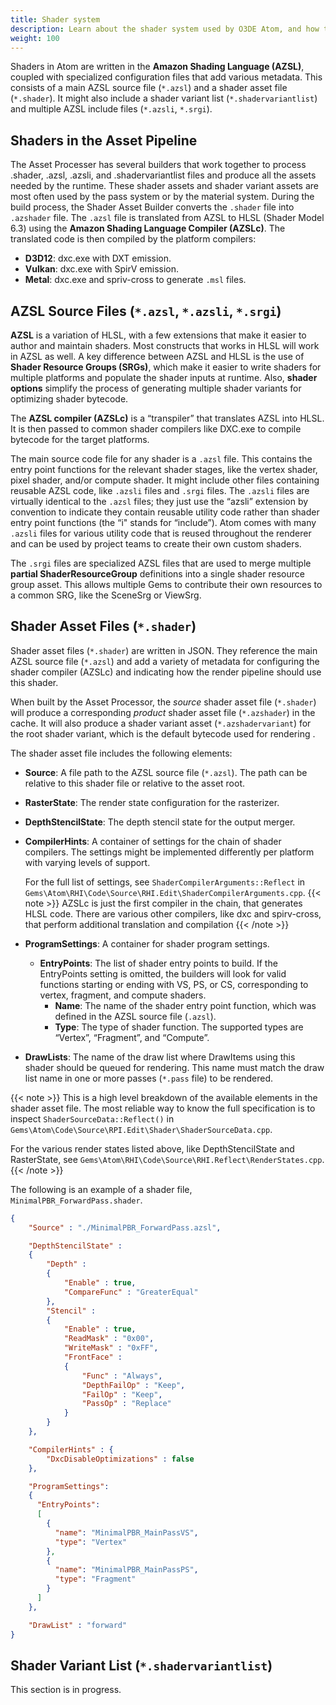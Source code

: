 ```yaml
---
title: Shader system
description: Learn about the shader system used by O3DE Atom, and how to write AZSL programs.
weight: 100
---
```


Shaders in Atom are written in the **Amazon Shading Language (AZSL)**, coupled with specialized configuration files that add various metadata. This consists of a main AZSL source file (`*.azsl`) and a shader asset file (`*.shader`). It might also include a shader variant list (`*.shadervariantlist`) and multiple AZSL include files (`*.azsli`, `*.srgi`).

## Shaders in the Asset Pipeline
The Asset Processer has several builders that work together to process .shader, .azsl, .azsli, and .shadervariantlist files and produce all the assets needed by the runtime. These shader assets and shader variant assets are most often used by the pass system or by the material system. During the build process, the Shader Asset Builder converts the `.shader` file into `.azshader` file. The `.azsl` file is translated from AZSL to HLSL (Shader Model 6.3) using the **Amazon Shading Language Compiler (AZSLc)**. The translated code is then compiled by the platform compilers:
- **D3D12**: dxc.exe with DXT emission.
- **Vulkan**: dxc.exe with SpirV emission.
- **Metal**: dxc.exe and spriv-cross to generate `.msl` files. 

## AZSL Source Files (`*.azsl`, `*.azsli`, `*.srgi`)
**AZSL** is a variation of HLSL, with a few extensions that make it easier to author and maintain shaders. Most constructs that works in HLSL will work in AZSL as well. A key difference between AZSL and HLSL is the use of **Shader Resource Groups (SRGs)**, which make it easier to write shaders for multiple platforms and populate the shader inputs at runtime. Also, **shader options** simplify the process of generating multiple shader variants for optimizing shader bytecode. 
<!-- [WRITER NOTE] How can i improve this paragraph by eliminating "easy" and "simple" -->

The **AZSL compiler (AZSLc)** is a “transpiler” that translates AZSL into HLSL. It is then passed to common shader compilers like DXC.exe to compile bytecode for the target platforms. 

<!-- [todo] Further details on shader compilers can be found in the AZSL Reference. -->

The main source code file for any shader is a `.azsl` file. This contains the entry point functions for the relevant shader stages, like the vertex shader, pixel shader, and/or compute shader. It might include other files containing reusable AZSL code, like `.azsli` files and `.srgi` files.
The `.azsli` files are virtually identical to the `.azsl` files; they just use the “azsli” extension by convention to indicate they contain reusable utility code rather than shader entry point functions (the “i" stands for “include”). Atom comes with many `.azsli` files for various utility code that is reused throughout the renderer and can be used by project teams to create their own custom shaders.

The `.srgi` files are specialized AZSL files that are used to merge multiple **partial ShaderResourceGroup** definitions into a single shader resource group asset. This allows multiple Gems to contribute their own resources to a common SRG, like the SceneSrg or ViewSrg. 

<!-- [todo] For more detail on this topic see TBD link. -->


## Shader Asset Files (`*.shader`)
Shader asset files (`*.shader`) are written in JSON. They reference the main AZSL source file (`*.azsl`) and add a variety of metadata for configuring the shader compiler (AZSLc) and indicating how the render pipeline should use this shader. 

When built by the Asset Processor, the *source* shader asset file (`*.shader`) will produce a corresponding *product* shader asset file (`*.azshader`) in the cache. It will also produce a shader variant asset (`*.azshadervariant`) for the root shader variant, which is the default bytecode used for rendering <!-- [todo] (see the [Shader Variants]() section for more information) -->.

The shader asset file includes the following elements:

- **Source**: A file path to the AZSL source file (`*.azsl`). The path can be relative to this shader file or relative to the asset root.
  
- **RasterState**: The render state configuration for the rasterizer. 

- **DepthStencilState**: The depth stencil state for the output merger. 

- **CompilerHints**: A container of settings for the chain of shader compilers. The settings might be implemented differently per platform with varying levels of support.  
  
  For the full list of settings, see `ShaderCompilerArguments::Reflect` in `Gems\Atom\RHI\Code\Source\RHI.Edit\ShaderCompilerArguments.cpp`. 
  {{< note >}}
AZSLc is just the first compiler in the chain, that generates HLSL code. There are various other compilers, like dxc and spirv-cross, that perform additional translation and compilation
  {{< /note >}}
  

- **ProgramSettings**: A container for shader program settings.
  - **EntryPoints**: The list of shader entry points to build. If the EntryPoints setting is omitted, the builders will look for valid functions starting or ending with VS, PS, or CS, corresponding to vertex, fragment, and compute shaders.
    - **Name**: The name of the shader entry point function, which was defined in the AZSL source file (`.azsl`). 
    - **Type**: The type of shader function. The supported types are “Vertex”, “Fragment”, and “Compute”. 
  
- **DrawLists**: The name of the draw list where DrawItems using this shader should be queued for rendering. This name must match the draw list name in one or more passes (`*.pass` file) to be rendered.

{{< note >}}
This is a high level breakdown of the available elements in the shader asset file. The most reliable way to know the full specification is to inspect `ShaderSourceData::Reflect()` in `Gems\Atom\Code\Source\RPI.Edit\Shader\ShaderSourceData.cpp`. 

For the various render states listed above, like DepthStencilState and RasterState, see `Gems\Atom\RHI\Code\Source\RHI.Reflect\RenderStates.cpp`.
{{< /note >}}


The following is an example of a shader file, `MinimalPBR_ForwardPass.shader`. 
```json
{
    "Source" : "./MinimalPBR_ForwardPass.azsl",

    "DepthStencilState" :
    {
        "Depth" :
        {
            "Enable" : true,
            "CompareFunc" : "GreaterEqual"
        },
        "Stencil" :
        {
            "Enable" : true,
            "ReadMask" : "0x00",
            "WriteMask" : "0xFF",
            "FrontFace" :
            {
                "Func" : "Always",
                "DepthFailOp" : "Keep",
                "FailOp" : "Keep",
                "PassOp" : "Replace"
            }
        }
    },

    "CompilerHints" : { 
        "DxcDisableOptimizations" : false
    },

    "ProgramSettings":
    {
      "EntryPoints":
      [
        {
          "name": "MinimalPBR_MainPassVS",
          "type": "Vertex"
        },
        {
          "name": "MinimalPBR_MainPassPS",
          "type": "Fragment"
        }
      ]
    },

    "DrawList" : "forward"
}

```

## Shader Variant List (`*.shadervariantlist`)
This section is in progress. 